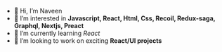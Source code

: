 - 👋 Hi, I’m Naveen
- 👀 I’m interested in **Javascript, React, Html, Css, Recoil, Redux-saga, Graphql, Nextjs, Preact**
- 🌱 I’m currently learning *React*
- 💞️ I’m looking to work on exciting **React/UI projects**

<!---
Naveen12345-alt/Naveen12345-alt is a ✨ special ✨ repository because its `README.md` (this file) appears on your GitHub profile.
You can click the Preview link to take a look at your changes.
--->
